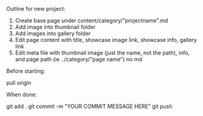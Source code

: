 Outline for new project:

1. Create base page under content/category/"projectname".md
2. Add image into thumbnail folder
3. Add images into gallery folder
4. Edit page content with title, showcase image link, showcase info, gallery link
5. Edit meta file with thumbnail image (just the name, not the path), info, and page path (ie ../category/"page name") no md

Before starting:

pull origin

When done:

git add .
git commit -m "YOUR COMMIT MESSAGE HERE"
git push
